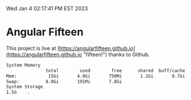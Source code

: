 Wed Jan  4 02:17:41 PM EST 2023

# Angular Fifteen


This project is live at [https://angularfifteen.github.io](https://angularfifteen.github.io "fifteen!") thanks to Github.

```bash
System Memory
               total        used        free      shared  buff/cache   available
Mem:            15Gi       4.9Gi       750Mi       1.2Gi       9.7Gi       8.9Gi
Swap:          8.0Gi       191Mi       7.8Gi
System Storage
1.5G	.
```
